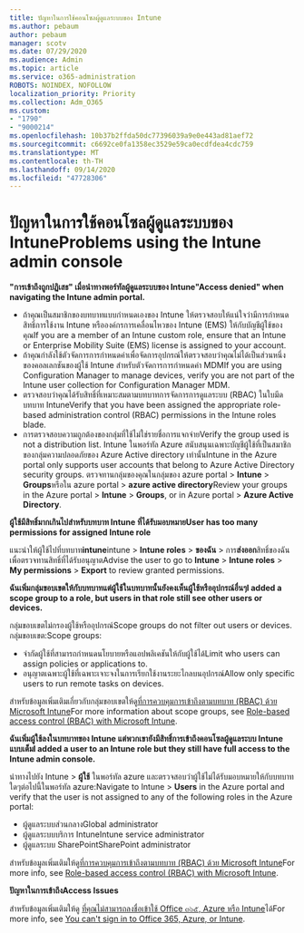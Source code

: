 ```yaml
---
title: ปัญหาในการใช้คอนโซลผู้ดูแลระบบของ Intune
ms.author: pebaum
author: pebaum
manager: scotv
ms.date: 07/29/2020
ms.audience: Admin
ms.topic: article
ms.service: o365-administration
ROBOTS: NOINDEX, NOFOLLOW
localization_priority: Priority
ms.collection: Adm_O365
ms.custom:
- "1790"
- "9000214"
ms.openlocfilehash: 10b37b2ffda50dc77396039a9e0e443ad81aef72
ms.sourcegitcommit: c6692ce0fa1358ec3529e59ca0ecdfdea4cdc759
ms.translationtype: MT
ms.contentlocale: th-TH
ms.lasthandoff: 09/14/2020
ms.locfileid: "47728306"
---
```

# <a name="problems-using-the-intune-admin-console"></a><span data-ttu-id="6d2ff-102">ปัญหาในการใช้คอนโซลผู้ดูแลระบบของ Intune</span><span class="sxs-lookup"><span data-stu-id="6d2ff-102">Problems using the Intune admin console</span></span>

<span data-ttu-id="6d2ff-103">**"การเข้าถึงถูกปฏิเสธ" เมื่อนำทางพอร์ทัลผู้ดูแลระบบของ Intune**</span><span class="sxs-lookup"><span data-stu-id="6d2ff-103">**"Access denied" when navigating the Intune admin portal.**</span></span>

- <span data-ttu-id="6d2ff-104">ถ้าคุณเป็นสมาชิกของบทบาทแบบกำหนดเองของ Intune ให้ตรวจสอบให้แน่ใจว่ามีการกำหนดสิทธิ์การใช้งาน Intune หรือองค์กรการเคลื่อนไหวของ Intune (EMS) ให้กับบัญชีผู้ใช้ของคุณ</span><span class="sxs-lookup"><span data-stu-id="6d2ff-104">If you are a member of an Intune custom role, ensure that an Intune or Enterprise Mobility Suite (EMS) license is assigned to your account.</span></span>
- <span data-ttu-id="6d2ff-105">ถ้าคุณกำลังใช้ตัวจัดการการกำหนดค่าเพื่อจัดการอุปกรณ์ให้ตรวจสอบว่าคุณไม่ได้เป็นส่วนหนึ่งของคอลเลกชันของผู้ใช้ Intune สำหรับตัวจัดการการกำหนดค่า MDM</span><span class="sxs-lookup"><span data-stu-id="6d2ff-105">If you are using Configuration Manager to manage devices, verify you are not part of the Intune user collection for Configuration Manager MDM.</span></span>
- <span data-ttu-id="6d2ff-106">ตรวจสอบว่าคุณได้รับสิทธิ์ที่เหมาะสมตามบทบาทการจัดการการดูแลระบบ (RBAC) ในใบมีดบทบาท Intune</span><span class="sxs-lookup"><span data-stu-id="6d2ff-106">Verify that you have been assigned the appropriate role-based administration control (RBAC) permissions in the Intune roles blade.</span></span>
- <span data-ttu-id="6d2ff-107">การตรวจสอบความถูกต้องของกลุ่มที่ใช้ไม่ใช่รายชื่อการแจกจ่าย</span><span class="sxs-lookup"><span data-stu-id="6d2ff-107">Verify the group used is not a distribution list.</span></span> <span data-ttu-id="6d2ff-108">Intune ในพอร์ทัล Azure สนับสนุนเฉพาะบัญชีผู้ใช้ที่เป็นสมาชิกของกลุ่มความปลอดภัยของ Azure Active directory เท่านั้น</span><span class="sxs-lookup"><span data-stu-id="6d2ff-108">Intune in the Azure portal only supports user accounts that belong to Azure Active Directory security groups.</span></span> <span data-ttu-id="6d2ff-109">ตรวจทานกลุ่มของคุณในกลุ่มของ azure portal > **Intune**  >  **Groups**หรือใน azure portal > **azure active directory**</span><span class="sxs-lookup"><span data-stu-id="6d2ff-109">Review your groups in the Azure portal > **Intune** > **Groups**, or in Azure portal > **Azure Active Directory**.</span></span>

<span data-ttu-id="6d2ff-110">**ผู้ใช้มีสิทธิ์มากเกินไปสำหรับบทบาท Intune ที่ได้รับมอบหมาย**</span><span class="sxs-lookup"><span data-stu-id="6d2ff-110">**User has too many permissions for assigned Intune role**</span></span>

<span data-ttu-id="6d2ff-111">แนะนำให้ผู้ใช้ไปที่บทบาท**intune**intune  >  **Intune roles**  >  **ของฉัน**  >  การ**ส่งออก**สิทธิ์ของฉันเพื่อตรวจทานสิทธิ์ที่ได้รับอนุญาต</span><span class="sxs-lookup"><span data-stu-id="6d2ff-111">Advise the user to go to **Intune** > **Intune roles** > **My permissions** > **Export** to review granted permissions.</span></span>

<span data-ttu-id="6d2ff-112">**ฉันเพิ่มกลุ่มขอบเขตให้กับบทบาทแต่ผู้ใช้ในบทบาทนั้นยังคงเห็นผู้ใช้หรืออุปกรณ์อื่นๆ**</span><span class="sxs-lookup"><span data-stu-id="6d2ff-112">**I added a scope group to a role, but users in that role still see other users or devices.**</span></span>

<span data-ttu-id="6d2ff-113">กลุ่มขอบเขตไม่กรองผู้ใช้หรืออุปกรณ์</span><span class="sxs-lookup"><span data-stu-id="6d2ff-113">Scope groups do not filter out users or devices.</span></span> <span data-ttu-id="6d2ff-114">กลุ่มขอบเขต:</span><span class="sxs-lookup"><span data-stu-id="6d2ff-114">Scope groups:</span></span>

- <span data-ttu-id="6d2ff-115">จำกัดผู้ใช้ที่สามารถกำหนดนโยบายหรือแอปพลิเคชันให้กับผู้ใช้ได้</span><span class="sxs-lookup"><span data-stu-id="6d2ff-115">Limit who users can assign policies or applications to.</span></span>
- <span data-ttu-id="6d2ff-116">อนุญาตเฉพาะผู้ใช้ที่เฉพาะเจาะจงในการเรียกใช้งานระยะไกลบนอุปกรณ์</span><span class="sxs-lookup"><span data-stu-id="6d2ff-116">Allow only specific users to run remote tasks on devices.</span></span>

<span data-ttu-id="6d2ff-117">สำหรับข้อมูลเพิ่มเติมเกี่ยวกับกลุ่มขอบเขตให้ดู[ที่การควบคุมการเข้าถึงตามบทบาท (RBAC) ด้วย Microsoft Intune](https://docs.microsoft.com/intune/role-based-access-control)</span><span class="sxs-lookup"><span data-stu-id="6d2ff-117">For more information about scope groups, see  [Role-based access control (RBAC) with Microsoft Intune](https://docs.microsoft.com/intune/role-based-access-control).</span></span>

<span data-ttu-id="6d2ff-118">**ฉันเพิ่มผู้ใช้ลงในบทบาทของ Intune แต่พวกเขายังมีสิทธิ์การเข้าถึงคอนโซลผู้ดูแลระบบ Intune แบบเต็ม**</span><span class="sxs-lookup"><span data-stu-id="6d2ff-118">**I added a user to an Intune role but they still have full access to the Intune admin console.**</span></span>

<span data-ttu-id="6d2ff-119">นำทางไปยัง Intune > **ผู้ใช้** ในพอร์ทัล azure และตรวจสอบว่าผู้ใช้ไม่ได้รับมอบหมายให้กับบทบาทใดๆต่อไปนี้ในพอร์ทัล azure:</span><span class="sxs-lookup"><span data-stu-id="6d2ff-119">Navigate to Intune > **Users** in the Azure portal and verify that the user is not assigned to any of the following roles in the Azure portal:</span></span>

- <span data-ttu-id="6d2ff-120">ผู้ดูแลระบบส่วนกลาง</span><span class="sxs-lookup"><span data-stu-id="6d2ff-120">Global administrator</span></span>
- <span data-ttu-id="6d2ff-121">ผู้ดูแลระบบบริการ Intune</span><span class="sxs-lookup"><span data-stu-id="6d2ff-121">Intune service administrator</span></span>
- <span data-ttu-id="6d2ff-122">ผู้ดูแลระบบ SharePoint</span><span class="sxs-lookup"><span data-stu-id="6d2ff-122">SharePoint administrator</span></span>

<span data-ttu-id="6d2ff-123">สำหรับข้อมูลเพิ่มเติมให้ดู[ที่การควบคุมการเข้าถึงตามบทบาท (RBAC) ด้วย Microsoft Intune](https://docs.microsoft.com/intune/role-based-access-control)</span><span class="sxs-lookup"><span data-stu-id="6d2ff-123">For more info, see [Role-based access control (RBAC) with Microsoft Intune](https://docs.microsoft.com/intune/role-based-access-control).</span></span>

<span data-ttu-id="6d2ff-124">**ปัญหาในการเข้าถึง**</span><span class="sxs-lookup"><span data-stu-id="6d2ff-124">**Access Issues**</span></span>

<span data-ttu-id="6d2ff-125">สำหรับข้อมูลเพิ่มเติมให้ดู [ที่คุณไม่สามารถลงชื่อเข้าใช้ Office ๓๖๕, Azure หรือ Intune](https://support.microsoft.com/help/2412085/you-can-t-sign-in-to-office-365-azure-or-intune)ได้</span><span class="sxs-lookup"><span data-stu-id="6d2ff-125">For more info, see [You can't sign in to Office 365, Azure, or Intune](https://support.microsoft.com/help/2412085/you-can-t-sign-in-to-office-365-azure-or-intune).</span></span>